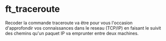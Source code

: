 # ft_traceroute
Recoder la commande traceroute va être pour vous l'occasion d'approfondir vos connaissances dans le reseau (TCP/IP) en faisant le suivit des chemins qu'un paquet IP va emprunter entre deux machines.
